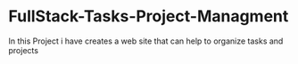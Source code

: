 # FullStack-Tasks-Project-Managment
In this Project i have creates a web site that can help to organize tasks and projects
